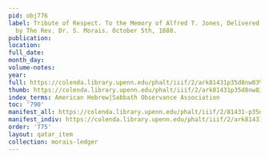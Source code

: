 ```yaml
---
pid: obj776
label: Tribute of Respect. To the Memory of Alfred T. Jones, Delivered at his Funeral
  by The Rev. Dr. S. Morais. October 5th, 1888.
publication:
location:
full_date:
month_day:
volume-notes:
year:
full: https://colenda.library.upenn.edu/phalt/iiif/2/ark81431p35d8nw83%2FSHA256E-s2555199--c71a9d2506c75149162591751c9e412b6d2f0cfd4b1ff9083405b83610ba0951.jpeg/full/3500,/0/default.jpg
thumb: https://colenda.library.upenn.edu/phalt/iiif/2/ark81431p35d8nw83%2FSHA256E-s2555199--c71a9d2506c75149162591751c9e412b6d2f0cfd4b1ff9083405b83610ba0951.jpeg/full/!200,200/0/default.jpg
index_terms: American Hebrew|Sabbath Observance Association
toc: '790'
manifest_all: https://colenda.library.upenn.edu/phalt/iiif/2/81431-p35d8nw83/manifest
manifest_indiv: https://colenda.library.upenn.edu/phalt/iiif/2/ark81431p35d8nw83%2FSHA256E-s2555199--c71a9d2506c75149162591751c9e412b6d2f0cfd4b1ff9083405b83610ba0951.jpeg
order: '775'
layout: qatar_item
collection: morais-ledger
---
```


